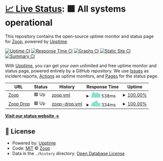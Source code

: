 # [📈 Live Status](https://status.zoop.gg): <!--live status--> **🟩 All systems operational**

This repository contains the open-source uptime monitor and status page for [Zoop](wearezoop.com), powered by [Upptime](https://github.com/upptime/upptime).

[![Uptime CI](https://github.com/wearezoop/status/workflows/Uptime%20CI/badge.svg)](https://github.com/wearezoop/status/actions?query=workflow%3A%22Uptime+CI%22)
[![Response Time CI](https://github.com/wearezoop/status/workflows/Response%20Time%20CI/badge.svg)](https://github.com/wearezoop/status/actions?query=workflow%3A%22Response+Time+CI%22)
[![Graphs CI](https://github.com/wearezoop/status/workflows/Graphs%20CI/badge.svg)](https://github.com/wearezoop/status/actions?query=workflow%3A%22Graphs+CI%22)
[![Static Site CI](https://github.com/wearezoop/status/workflows/Static%20Site%20CI/badge.svg)](https://github.com/wearezoop/status/actions?query=workflow%3A%22Static+Site+CI%22)
[![Summary CI](https://github.com/wearezoop/status/workflows/Summary%20CI/badge.svg)](https://github.com/wearezoop/status/actions?query=workflow%3A%22Summary+CI%22)

With [Upptime](https://upptime.js.org), you can get your own unlimited and free uptime monitor and status page, powered entirely by a GitHub repository. We use [Issues](https://github.com/wearezoop/status/issues) as incident reports, [Actions](https://github.com/wearezoop/status/actions) as uptime monitors, and [Pages](https://status.zoop.gg) for the status page.

<!--start: status pages-->
<!-- This summary is generated by Upptime (https://github.com/upptime/upptime) -->
<!-- Do not edit this manually, your changes will be overwritten -->
<!-- prettier-ignore -->
| URL | Status | History | Response Time | Uptime |
| --- | ------ | ------- | ------------- | ------ |
| <img alt="" src="https://icons.duckduckgo.com/ip3/zoop.gg.ico" height="13"> [Zoop](https://zoop.gg) | 🟩 Up | [zoop.yml](https://github.com/wearezoop/status/commits/HEAD/history/zoop.yml) | <details><summary><img alt="Response time graph" src="./graphs/zoop/response-time-week.png" height="20"> 538ms</summary><br><a href="https://status.zoop.gg/history/zoop"><img alt="Response time 588" src="https://img.shields.io/endpoint?url=https%3A%2F%2Fraw.githubusercontent.com%2Fwearezoop%2Fstatus%2FHEAD%2Fapi%2Fzoop%2Fresponse-time.json"></a><br><a href="https://status.zoop.gg/history/zoop"><img alt="24-hour response time 332" src="https://img.shields.io/endpoint?url=https%3A%2F%2Fraw.githubusercontent.com%2Fwearezoop%2Fstatus%2FHEAD%2Fapi%2Fzoop%2Fresponse-time-day.json"></a><br><a href="https://status.zoop.gg/history/zoop"><img alt="7-day response time 538" src="https://img.shields.io/endpoint?url=https%3A%2F%2Fraw.githubusercontent.com%2Fwearezoop%2Fstatus%2FHEAD%2Fapi%2Fzoop%2Fresponse-time-week.json"></a><br><a href="https://status.zoop.gg/history/zoop"><img alt="30-day response time 509" src="https://img.shields.io/endpoint?url=https%3A%2F%2Fraw.githubusercontent.com%2Fwearezoop%2Fstatus%2FHEAD%2Fapi%2Fzoop%2Fresponse-time-month.json"></a><br><a href="https://status.zoop.gg/history/zoop"><img alt="1-year response time 545" src="https://img.shields.io/endpoint?url=https%3A%2F%2Fraw.githubusercontent.com%2Fwearezoop%2Fstatus%2FHEAD%2Fapi%2Fzoop%2Fresponse-time-year.json"></a></details> | <details><summary><a href="https://status.zoop.gg/history/zoop">100.00%</a></summary><a href="https://status.zoop.gg/history/zoop"><img alt="All-time uptime 99.96%" src="https://img.shields.io/endpoint?url=https%3A%2F%2Fraw.githubusercontent.com%2Fwearezoop%2Fstatus%2FHEAD%2Fapi%2Fzoop%2Fuptime.json"></a><br><a href="https://status.zoop.gg/history/zoop"><img alt="24-hour uptime 100.00%" src="https://img.shields.io/endpoint?url=https%3A%2F%2Fraw.githubusercontent.com%2Fwearezoop%2Fstatus%2FHEAD%2Fapi%2Fzoop%2Fuptime-day.json"></a><br><a href="https://status.zoop.gg/history/zoop"><img alt="7-day uptime 100.00%" src="https://img.shields.io/endpoint?url=https%3A%2F%2Fraw.githubusercontent.com%2Fwearezoop%2Fstatus%2FHEAD%2Fapi%2Fzoop%2Fuptime-week.json"></a><br><a href="https://status.zoop.gg/history/zoop"><img alt="30-day uptime 100.00%" src="https://img.shields.io/endpoint?url=https%3A%2F%2Fraw.githubusercontent.com%2Fwearezoop%2Fstatus%2FHEAD%2Fapi%2Fzoop%2Fuptime-month.json"></a><br><a href="https://status.zoop.gg/history/zoop"><img alt="1-year uptime 99.98%" src="https://img.shields.io/endpoint?url=https%3A%2F%2Fraw.githubusercontent.com%2Fwearezoop%2Fstatus%2FHEAD%2Fapi%2Fzoop%2Fuptime-year.json"></a></details>
| <img alt="" src="https://icons.duckduckgo.com/ip3/drop.zoop.gg.ico" height="13"> [Zoop Drop](https://drop.zoop.gg) | 🟩 Up | [zoop-drop.yml](https://github.com/wearezoop/status/commits/HEAD/history/zoop-drop.yml) | <details><summary><img alt="Response time graph" src="./graphs/zoop-drop/response-time-week.png" height="20"> 334ms</summary><br><a href="https://status.zoop.gg/history/zoop-drop"><img alt="Response time 331" src="https://img.shields.io/endpoint?url=https%3A%2F%2Fraw.githubusercontent.com%2Fwearezoop%2Fstatus%2FHEAD%2Fapi%2Fzoop-drop%2Fresponse-time.json"></a><br><a href="https://status.zoop.gg/history/zoop-drop"><img alt="24-hour response time 243" src="https://img.shields.io/endpoint?url=https%3A%2F%2Fraw.githubusercontent.com%2Fwearezoop%2Fstatus%2FHEAD%2Fapi%2Fzoop-drop%2Fresponse-time-day.json"></a><br><a href="https://status.zoop.gg/history/zoop-drop"><img alt="7-day response time 334" src="https://img.shields.io/endpoint?url=https%3A%2F%2Fraw.githubusercontent.com%2Fwearezoop%2Fstatus%2FHEAD%2Fapi%2Fzoop-drop%2Fresponse-time-week.json"></a><br><a href="https://status.zoop.gg/history/zoop-drop"><img alt="30-day response time 303" src="https://img.shields.io/endpoint?url=https%3A%2F%2Fraw.githubusercontent.com%2Fwearezoop%2Fstatus%2FHEAD%2Fapi%2Fzoop-drop%2Fresponse-time-month.json"></a><br><a href="https://status.zoop.gg/history/zoop-drop"><img alt="1-year response time 331" src="https://img.shields.io/endpoint?url=https%3A%2F%2Fraw.githubusercontent.com%2Fwearezoop%2Fstatus%2FHEAD%2Fapi%2Fzoop-drop%2Fresponse-time-year.json"></a></details> | <details><summary><a href="https://status.zoop.gg/history/zoop-drop">100.00%</a></summary><a href="https://status.zoop.gg/history/zoop-drop"><img alt="All-time uptime 100.00%" src="https://img.shields.io/endpoint?url=https%3A%2F%2Fraw.githubusercontent.com%2Fwearezoop%2Fstatus%2FHEAD%2Fapi%2Fzoop-drop%2Fuptime.json"></a><br><a href="https://status.zoop.gg/history/zoop-drop"><img alt="24-hour uptime 100.00%" src="https://img.shields.io/endpoint?url=https%3A%2F%2Fraw.githubusercontent.com%2Fwearezoop%2Fstatus%2FHEAD%2Fapi%2Fzoop-drop%2Fuptime-day.json"></a><br><a href="https://status.zoop.gg/history/zoop-drop"><img alt="7-day uptime 100.00%" src="https://img.shields.io/endpoint?url=https%3A%2F%2Fraw.githubusercontent.com%2Fwearezoop%2Fstatus%2FHEAD%2Fapi%2Fzoop-drop%2Fuptime-week.json"></a><br><a href="https://status.zoop.gg/history/zoop-drop"><img alt="30-day uptime 100.00%" src="https://img.shields.io/endpoint?url=https%3A%2F%2Fraw.githubusercontent.com%2Fwearezoop%2Fstatus%2FHEAD%2Fapi%2Fzoop-drop%2Fuptime-month.json"></a><br><a href="https://status.zoop.gg/history/zoop-drop"><img alt="1-year uptime 100.00%" src="https://img.shields.io/endpoint?url=https%3A%2F%2Fraw.githubusercontent.com%2Fwearezoop%2Fstatus%2FHEAD%2Fapi%2Fzoop-drop%2Fuptime-year.json"></a></details>

<!--end: status pages-->

[**Visit our status website →**](https://status.zoop.gg)

## 📄 License

- Powered by: [Upptime](https://github.com/upptime/upptime)
- Code: [MIT](./LICENSE) © [Zoop](wearezoop.com)
- Data in the `./history` directory: [Open Database License](https://opendatacommons.org/licenses/odbl/1-0/)

